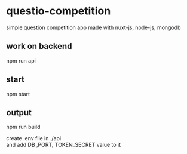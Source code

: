 # questio-competition
simple question competition app made with nuxt-js, node-js, mongodb  

<h2>work on backend</h2>
npm run api

<h2>start</h2>
npm start

<h2>output</h2>
npm run build<br/>

create .env file in ./api<br/>
and add DB ,PORT, TOKEN_SECRET value to it 
